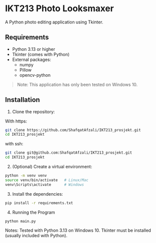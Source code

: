 # IKT213 Photo Looksmaxer

A Python photo editing application using Tkinter.

## Requirements
- Python 3.13 or higher
- Tkinter (comes with Python)
- External packages:
  - numpy
  - Pillow
  - opencv-python

> Note: This application has only been tested on Windows 10.

## Installation

1. Clone the repository:

With https:
```bash
git clone https://github.com/ShafqatAfzali/IKT213_prosjekt.git
cd IKT213_prosjekt
```

with ssh:
```bash
git clone git@github.com:ShafqatAfzali/IKT213_prosjekt.git
cd IKT213_prosjekt
```

2. (Optional) Create a virtual environment:
```bash
python -m venv venv
source venv/bin/activate   # Linux/Mac
venv\Scripts\activate      # Windows
```

3. Install the dependencies:
```bash
pip install -r requirements.txt
```

4. Running the Program
```bash
python main.py
```

Notes: 
Tested with Python 3.13 on Windows 10.
Tkinter must be installed (usually included with Python).

